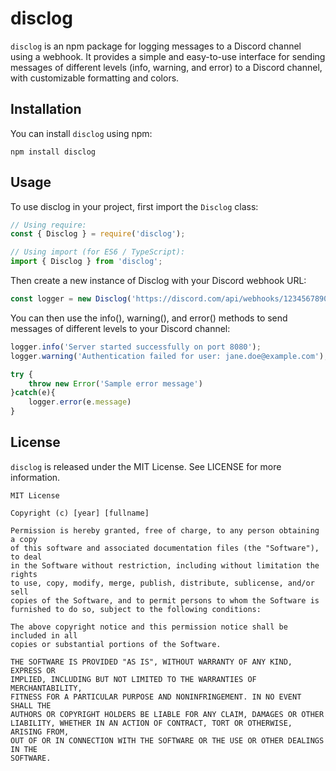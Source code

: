 # disclog

`disclog` is an npm package for logging messages to a Discord channel using a webhook. It provides a simple and easy-to-use interface for sending messages of different levels (info, warning, and error) to a Discord channel, with customizable formatting and colors.

## Installation

You can install `disclog` using npm:

`npm install disclog `

## Usage

To use disclog in your project, first import the `Disclog` class:

```js
// Using require:
const { Disclog } = require('disclog');

// Using import (for ES6 / TypeScript):
import { Disclog } from 'disclog';
```
Then create a new instance of Disclog with your Discord webhook URL:

```js
const logger = new Disclog('https://discord.com/api/webhooks/1234567890/abcdefghijklmnopqrstuvwxyz');
```

You can then use the info(), warning(), and error() methods to send messages of different levels to your Discord channel:

```js
logger.info('Server started successfully on port 8080');
logger.warning('Authentication failed for user: jane.doe@example.com');
```

```js
try {
    throw new Error('Sample error message')
}catch(e){
    logger.error(e.message)
}  
```

## License

`disclog` is released under the MIT License. See LICENSE for more information.

```
MIT License

Copyright (c) [year] [fullname]

Permission is hereby granted, free of charge, to any person obtaining a copy
of this software and associated documentation files (the "Software"), to deal
in the Software without restriction, including without limitation the rights
to use, copy, modify, merge, publish, distribute, sublicense, and/or sell
copies of the Software, and to permit persons to whom the Software is
furnished to do so, subject to the following conditions:

The above copyright notice and this permission notice shall be included in all
copies or substantial portions of the Software.

THE SOFTWARE IS PROVIDED "AS IS", WITHOUT WARRANTY OF ANY KIND, EXPRESS OR
IMPLIED, INCLUDING BUT NOT LIMITED TO THE WARRANTIES OF MERCHANTABILITY,
FITNESS FOR A PARTICULAR PURPOSE AND NONINFRINGEMENT. IN NO EVENT SHALL THE
AUTHORS OR COPYRIGHT HOLDERS BE LIABLE FOR ANY CLAIM, DAMAGES OR OTHER
LIABILITY, WHETHER IN AN ACTION OF CONTRACT, TORT OR OTHERWISE, ARISING FROM,
OUT OF OR IN CONNECTION WITH THE SOFTWARE OR THE USE OR OTHER DEALINGS IN THE
SOFTWARE.
```